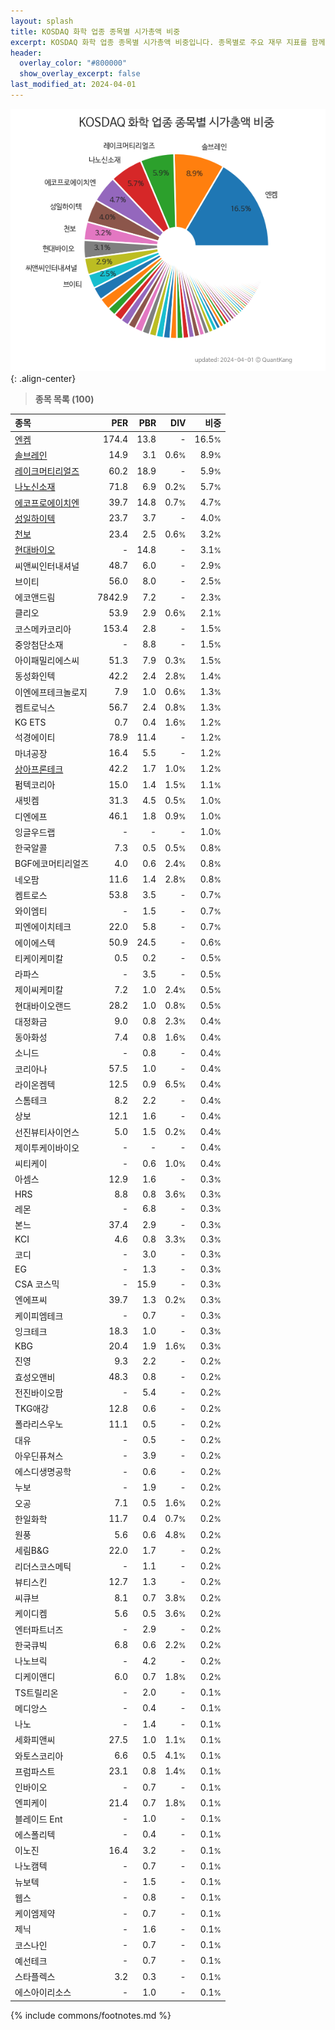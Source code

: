 ```yaml
---
layout: splash
title: KOSDAQ 화학 업종 종목별 시가총액 비중
excerpt: KOSDAQ 화학 업종 종목별 시가총액 비중입니다. 종목별로 주요 재무 지표를 함께 표시합니다.
header:
  overlay_color: "#800000"
  show_overlay_excerpt: false
last_modified_at: 2024-04-01
---
```



![KOSDAQ 화학 업종 종목별 시가총액 비중](/stats/sector/images/kosdaq_업종_화학_종목.png){: .align-center}


> **종목 목록 (100)**<a id="list"></a>

| **종목** | **PER** | **PBR** | **DIV** | **비중** |
| :------- | ------: | ------: | ------: | -------: |
| [엔켐](/348370/) | 174.4 | 13.8 | - | 16.5<small>%</small> |
| [솔브레인](/357780/) | 14.9 | 3.1 | 0.6<small>%</small> | 8.9<small>%</small> |
| [레이크머티리얼즈](/281740/) | 60.2 | 18.9 | - | 5.9<small>%</small> |
| [나노신소재](/121600/) | 71.8 | 6.9 | 0.2<small>%</small> | 5.7<small>%</small> |
| [에코프로에이치엔](/383310/) | 39.7 | 14.8 | 0.7<small>%</small> | 4.7<small>%</small> |
| [성일하이텍](/365340/) | 23.7 | 3.7 | - | 4.0<small>%</small> |
| [천보](/278280/) | 23.4 | 2.5 | 0.6<small>%</small> | 3.2<small>%</small> |
| [현대바이오](/048410/) | - | 14.8 | - | 3.1<small>%</small> |
| 씨앤씨인터내셔널 | 48.7 | 6.0 | - | 2.9<small>%</small> |
| 브이티 | 56.0 | 8.0 | - | 2.5<small>%</small> |
| 에코앤드림 | 7842.9 | 7.2 | - | 2.3<small>%</small> |
| 클리오 | 53.9 | 2.9 | 0.6<small>%</small> | 2.1<small>%</small> |
| 코스메카코리아 | 153.4 | 2.8 | - | 1.5<small>%</small> |
| 중앙첨단소재 | - | 8.8 | - | 1.5<small>%</small> |
| 아이패밀리에스씨 | 51.3 | 7.9 | 0.3<small>%</small> | 1.5<small>%</small> |
| 동성화인텍 | 42.2 | 2.4 | 2.8<small>%</small> | 1.4<small>%</small> |
| 이엔에프테크놀로지 | 7.9 | 1.0 | 0.6<small>%</small> | 1.3<small>%</small> |
| 켐트로닉스 | 56.7 | 2.4 | 0.8<small>%</small> | 1.3<small>%</small> |
| KG ETS | 0.7 | 0.4 | 1.6<small>%</small> | 1.2<small>%</small> |
| 석경에이티 | 78.9 | 11.4 | - | 1.2<small>%</small> |
| 마녀공장 | 16.4 | 5.5 | - | 1.2<small>%</small> |
| [상아프론테크](/089980/) | 42.2 | 1.7 | 1.0<small>%</small> | 1.2<small>%</small> |
| 펌텍코리아 | 15.0 | 1.4 | 1.5<small>%</small> | 1.1<small>%</small> |
| 새빗켐 | 31.3 | 4.5 | 0.5<small>%</small> | 1.0<small>%</small> |
| 디엔에프 | 46.1 | 1.8 | 0.9<small>%</small> | 1.0<small>%</small> |
| 잉글우드랩 | - | - | - | 1.0<small>%</small> |
| 한국알콜 | 7.3 | 0.5 | 0.5<small>%</small> | 0.8<small>%</small> |
| BGF에코머티리얼즈 | 4.0 | 0.6 | 2.4<small>%</small> | 0.8<small>%</small> |
| 네오팜 | 11.6 | 1.4 | 2.8<small>%</small> | 0.8<small>%</small> |
| 켐트로스 | 53.8 | 3.5 | - | 0.7<small>%</small> |
| 와이엠티 | - | 1.5 | - | 0.7<small>%</small> |
| 피엔에이치테크 | 22.0 | 5.8 | - | 0.7<small>%</small> |
| 에이에스텍 | 50.9 | 24.5 | - | 0.6<small>%</small> |
| 티케이케미칼 | 0.5 | 0.2 | - | 0.5<small>%</small> |
| 라파스 | - | 3.5 | - | 0.5<small>%</small> |
| 제이씨케미칼 | 7.2 | 1.0 | 2.4<small>%</small> | 0.5<small>%</small> |
| 현대바이오랜드 | 28.2 | 1.0 | 0.8<small>%</small> | 0.5<small>%</small> |
| 대정화금 | 9.0 | 0.8 | 2.3<small>%</small> | 0.4<small>%</small> |
| 동아화성 | 7.4 | 0.8 | 1.6<small>%</small> | 0.4<small>%</small> |
| 소니드 | - | 0.8 | - | 0.4<small>%</small> |
| 코리아나 | 57.5 | 1.0 | - | 0.4<small>%</small> |
| 라이온켐텍 | 12.5 | 0.9 | 6.5<small>%</small> | 0.4<small>%</small> |
| 스톰테크 | 8.2 | 2.2 | - | 0.4<small>%</small> |
| 상보 | 12.1 | 1.6 | - | 0.4<small>%</small> |
| 선진뷰티사이언스 | 5.0 | 1.5 | 0.2<small>%</small> | 0.4<small>%</small> |
| 제이투케이바이오 | - | - | - | 0.4<small>%</small> |
| 씨티케이 | - | 0.6 | 1.0<small>%</small> | 0.4<small>%</small> |
| 아셈스 | 12.9 | 1.6 | - | 0.3<small>%</small> |
| HRS | 8.8 | 0.8 | 3.6<small>%</small> | 0.3<small>%</small> |
| 레몬 | - | 6.8 | - | 0.3<small>%</small> |
| 본느 | 37.4 | 2.9 | - | 0.3<small>%</small> |
| KCI | 4.6 | 0.8 | 3.3<small>%</small> | 0.3<small>%</small> |
| 코디 | - | 3.0 | - | 0.3<small>%</small> |
| EG | - | 1.3 | - | 0.3<small>%</small> |
| CSA 코스믹 | - | 15.9 | - | 0.3<small>%</small> |
| 엔에프씨 | 39.7 | 1.3 | 0.2<small>%</small> | 0.3<small>%</small> |
| 케이피엠테크 | - | 0.7 | - | 0.3<small>%</small> |
| 잉크테크 | 18.3 | 1.0 | - | 0.3<small>%</small> |
| KBG | 20.4 | 1.9 | 1.6<small>%</small> | 0.3<small>%</small> |
| 진영 | 9.3 | 2.2 | - | 0.2<small>%</small> |
| 효성오앤비 | 48.3 | 0.8 | - | 0.2<small>%</small> |
| 전진바이오팜 | - | 5.4 | - | 0.2<small>%</small> |
| TKG애강 | 12.8 | 0.6 | - | 0.2<small>%</small> |
| 폴라리스우노 | 11.1 | 0.5 | - | 0.2<small>%</small> |
| 대유 | - | 0.5 | - | 0.2<small>%</small> |
| 아우딘퓨쳐스 | - | 3.9 | - | 0.2<small>%</small> |
| 에스디생명공학 | - | 0.6 | - | 0.2<small>%</small> |
| 누보 | - | 1.9 | - | 0.2<small>%</small> |
| 오공 | 7.1 | 0.5 | 1.6<small>%</small> | 0.2<small>%</small> |
| 한일화학 | 11.7 | 0.4 | 0.7<small>%</small> | 0.2<small>%</small> |
| 원풍 | 5.6 | 0.6 | 4.8<small>%</small> | 0.2<small>%</small> |
| 세림B&G | 22.0 | 1.7 | - | 0.2<small>%</small> |
| 리더스코스메틱 | - | 1.1 | - | 0.2<small>%</small> |
| 뷰티스킨 | 12.7 | 1.3 | - | 0.2<small>%</small> |
| 씨큐브 | 8.1 | 0.7 | 3.8<small>%</small> | 0.2<small>%</small> |
| 케이디켐 | 5.6 | 0.5 | 3.6<small>%</small> | 0.2<small>%</small> |
| 엔터파트너즈 | - | 2.9 | - | 0.2<small>%</small> |
| 한국큐빅 | 6.8 | 0.6 | 2.2<small>%</small> | 0.2<small>%</small> |
| 나노브릭 | - | 4.2 | - | 0.2<small>%</small> |
| 디케이앤디 | 6.0 | 0.7 | 1.8<small>%</small> | 0.2<small>%</small> |
| TS트릴리온 | - | 2.0 | - | 0.1<small>%</small> |
| 메디앙스 | - | 0.4 | - | 0.1<small>%</small> |
| 나노 | - | 1.4 | - | 0.1<small>%</small> |
| 세화피앤씨 | 27.5 | 1.0 | 1.1<small>%</small> | 0.1<small>%</small> |
| 와토스코리아 | 6.6 | 0.5 | 4.1<small>%</small> | 0.1<small>%</small> |
| 프럼파스트 | 23.1 | 0.8 | 1.4<small>%</small> | 0.1<small>%</small> |
| 인바이오 | - | 0.7 | - | 0.1<small>%</small> |
| 엔피케이 | 21.4 | 0.7 | 1.8<small>%</small> | 0.1<small>%</small> |
| 블레이드 Ent | - | 1.0 | - | 0.1<small>%</small> |
| 에스폴리텍 | - | 0.4 | - | 0.1<small>%</small> |
| 이노진 | 16.4 | 3.2 | - | 0.1<small>%</small> |
| 나노캠텍 | - | 0.7 | - | 0.1<small>%</small> |
| 뉴보텍 | - | 1.5 | - | 0.1<small>%</small> |
| 웹스 | - | 0.8 | - | 0.1<small>%</small> |
| 케이엠제약 | - | 0.7 | - | 0.1<small>%</small> |
| 제닉 | - | 1.6 | - | 0.1<small>%</small> |
| 코스나인 | - | 0.7 | - | 0.1<small>%</small> |
| 예선테크 | - | 0.7 | - | 0.1<small>%</small> |
| 스타플렉스 | 3.2 | 0.3 | - | 0.1<small>%</small> |
| 에스아이리소스 | - | 1.0 | - | 0.1<small>%</small> |

{% include commons/footnotes.md %}